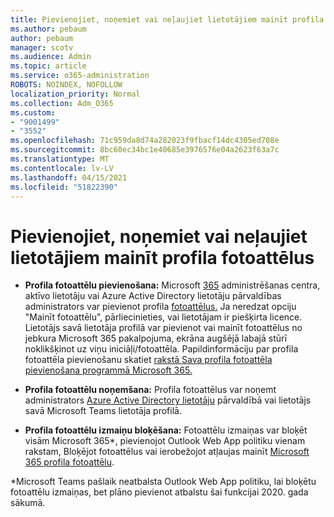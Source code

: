 ```yaml
---
title: Pievienojiet, noņemiet vai neļaujiet lietotājiem mainīt profila fotoattēlus
ms.author: pebaum
author: pebaum
manager: scotv
ms.audience: Admin
ms.topic: article
ms.service: o365-administration
ROBOTS: NOINDEX, NOFOLLOW
localization_priority: Normal
ms.collection: Adm_O365
ms.custom:
- "9001499"
- "3552"
ms.openlocfilehash: 71c959da8d74a282023f9fbacf14dc4305ed708e
ms.sourcegitcommit: 8bc60ec34bc1e40685e3976576e04a2623f63a7c
ms.translationtype: MT
ms.contentlocale: lv-LV
ms.lasthandoff: 04/15/2021
ms.locfileid: "51822390"
---
```

# <a name="add-remove-or-prevent-users-from-changing-profile-photos"></a>Pievienojiet, noņemiet vai neļaujiet lietotājiem mainīt profila fotoattēlus

- **Profila fotoattēlu pievienošana:** Microsoft [365](https://admin.microsoft.com/Adminportal/Home?source=applauncher#/users) administrēšanas centra, aktīvo lietotāju vai Azure Active Directory lietotāju pārvaldības administrators var pievienot profila [fotoattēlus.](https://portal.azure.com/#blade/Microsoft_AAD_IAM/UsersManagementMenuBlade/AllUsers)  Ja neredzat opciju "Mainīt fotoattēlu", pārliecinieties, vai lietotājam ir piešķirta licence. Lietotājs savā lietotāja profilā var pievienot vai mainīt fotoattēlus no jebkura Microsoft 365 pakalpojuma, ekrāna augšējā labajā stūrī noklikšķinot uz viņu iniciāļi/fotoattēla. Papildinformāciju par profila fotoattēla pievienošanu skatiet [rakstā Sava profila fotoattēla pievienošana programmā Microsoft 365.](https://support.office.com/article/add-your-profile-photo-to-office-365-2eaf93fd-b3f1-43b9-9cdc-bdcd548435b7)

- **Profila fotoattēlu noņemšana:** Profila fotoattēlus var noņemt administrators [Azure Active Directory lietotāju](https://portal.azure.com/#blade/Microsoft_AAD_IAM/UsersManagementMenuBlade/AllUsers) pārvaldībā vai lietotājs savā Microsoft Teams lietotāja profilā.

- **Profila fotoattēlu izmaiņu bloķēšana:** Fotoattēlu izmaiņas var bloķēt visām Microsoft 365*, pievienojot Outlook Web App politiku vienam rakstam, Bloķējot fotoattēlus vai ierobežojot atļaujas mainīt [Microsoft 365 profila fotoattēlu](https://answers.microsoft.com/msoffice/forum/msoffice_o365admin-mso_dep365-mso_o365b/locking-photos-or-restricting-permissions-to/1d19ae4f-de5d-4c3d-a0ad-4b8b8ac32e3d).

*Microsoft Teams pašlaik neatbalsta Outlook Web App politiku, lai bloķētu fotoattēlu izmaiņas, bet plāno pievienot atbalstu šai funkcijai 2020. gada sākumā.
